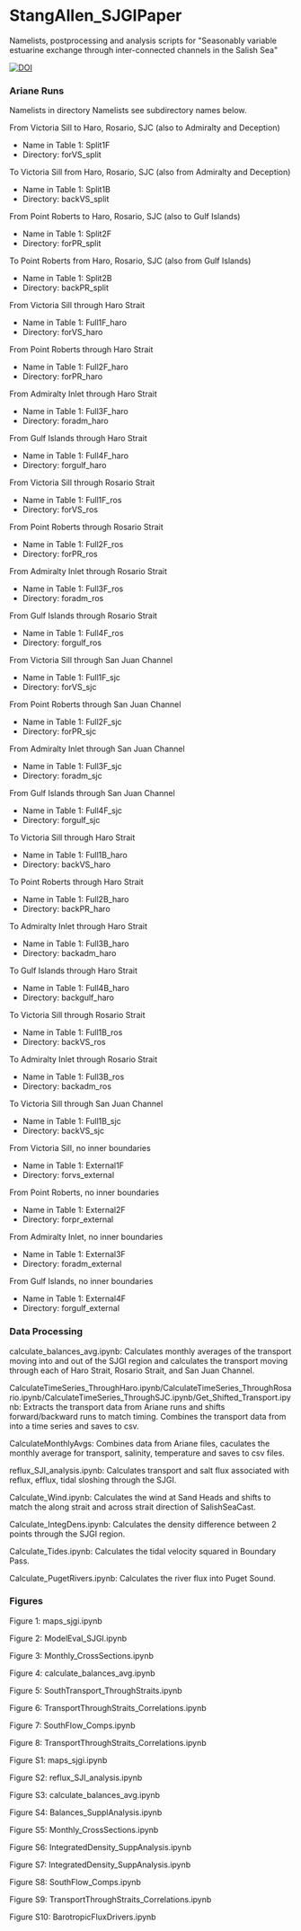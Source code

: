 # StangAllen_SJGIPaper

Namelists, postprocessing and analysis scripts for "Seasonably variable estuarine exchange through inter-connected channels in the Salish Sea" 

[![DOI](https://zenodo.org/badge/889264419.svg)](https://doi.org/10.5281/zenodo.14182582)

### Ariane Runs ###

Namelists in directory Namelists see subdirectory names below.

From Victoria Sill to Haro, Rosario, SJC (also to Admiralty and Deception) 
   - Name in Table 1: Split1F
   - Directory: forVS_split

To Victoria Sill from Haro, Rosario, SJC (also from Admiralty and Deception)
   - Name in Table 1: Split1B
   - Directory: backVS_split

From Point Roberts to Haro, Rosario, SJC (also to Gulf Islands)
   - Name in Table 1: Split2F
   - Directory: forPR_split

To Point Roberts from Haro, Rosario, SJC (also from Gulf Islands)
   - Name in Table 1: Split2B
   - Directory: backPR_split

From Victoria Sill through Haro Strait
   - Name in Table 1: Full1F_haro
   - Directory: forVS_haro

From Point Roberts through Haro Strait
   - Name in Table 1: Full2F_haro
   - Directory: forPR_haro

From Admiralty Inlet through Haro Strait
   - Name in Table 1: Full3F_haro
   - Directory: foradm_haro

From Gulf Islands through Haro Strait
   - Name in Table 1: Full4F_haro
   - Directory: forgulf_haro

From Victoria Sill through Rosario Strait
   - Name in Table 1: Full1F_ros
   - Directory: forVS_ros

From Point Roberts through Rosario Strait
   - Name in Table 1: Full2F_ros
   - Directory: forPR_ros

From Admiralty Inlet through Rosario Strait
   - Name in Table 1: Full3F_ros
   - Directory: foradm_ros

From Gulf Islands through Rosario Strait
   - Name in Table 1: Full4F_ros
   - Directory: forgulf_ros

From Victoria Sill through San Juan Channel
   - Name in Table 1: Full1F_sjc
   - Directory: forVS_sjc

From Point Roberts through San Juan Channel
   - Name in Table 1: Full2F_sjc
   - Directory: forPR_sjc

From Admiralty Inlet through San Juan Channel
   - Name in Table 1: Full3F_sjc
   - Directory: foradm_sjc

From Gulf Islands through San Juan Channel
   - Name in Table 1: Full4F_sjc
   - Directory: forgulf_sjc

To Victoria Sill through Haro Strait
   - Name in Table 1: Full1B_haro
   - Directory: backVS_haro

To Point Roberts through Haro Strait
   - Name in Table 1: Full2B_haro
   - Directory: backPR_haro

To Admiralty Inlet through Haro Strait
   - Name in Table 1: Full3B_haro
   - Directory: backadm_haro

To Gulf Islands through Haro Strait
   - Name in Table 1: Full4B_haro
   - Directory: backgulf_haro

To Victoria Sill through Rosario Strait
   - Name in Table 1: Full1B_ros
   - Directory: backVS_ros

To Admiralty Inlet through Rosario Strait
   - Name in Table 1: Full3B_ros
   - Directory: backadm_ros

To Victoria Sill through San Juan Channel
   - Name in Table 1: Full1B_sjc
   - Directory: backVS_sjc

From Victoria Sill, no inner boundaries
   - Name in Table 1: External1F
   - Directory: forvs_external

From Point Roberts, no inner boundaries
   - Name in Table 1: External2F
   - Directory: forpr_external

From Admiralty Inlet, no inner boundaries
   - Name in Table 1: External3F
   - Directory: foradm_external

From Gulf Islands, no inner boundaries
   - Name in Table 1: External4F
   - Directory: forgulf_external

### Data Processing ###

calculate_balances_avg.ipynb: Calculates monthly averages of the transport moving into and out of the SJGI region and calculates the transport moving through each of Haro Strait, Rosario Strait, and San Juan Channel.

CalculateTimeSeries_ThroughHaro.ipynb/CalculateTimeSeries_ThroughRosario.ipynb/CalculateTimeSeries_ThroughSJC.ipynb/Get_Shifted_Transport.ipynb: Extracts the transport data from Ariane runs and shifts forward/backward runs to match timing. Combines the transport data from into a time series and saves to csv.

CalculateMonthlyAvgs: Combines data from Ariane files, caculates the monthly average for transport, salinity, temperature and saves to csv files.

reflux_SJI_analysis.ipynb: Calculates transport and salt flux associated with reflux, efflux, tidal sloshing through the SJGI.

Calculate_Wind.ipynb: Calculates the wind at Sand Heads and shifts to match the along strait and across strait direction of SalishSeaCast.

Calculate_IntegDens.ipynb: Calculates the density difference between 2 points through the SJGI region.

Calculate_Tides.ipynb: Calculates the tidal velocity squared in Boundary Pass.

Calculate_PugetRivers.ipynb: Calculates the river flux into Puget Sound.

### Figures ###

Figure 1: maps_sjgi.ipynb

Figure 2: ModelEval_SJGI.ipynb

Figure 3: Monthly_CrossSections.ipynb

Figure 4: calculate_balances_avg.ipynb

Figure 5: SouthTransport_ThroughStraits.ipynb

Figure 6: TransportThroughStraits_Correlations.ipynb

Figure 7: SouthFlow_Comps.ipynb

Figure 8: TransportThroughStraits_Correlations.ipynb

Figure S1: maps_sjgi.ipynb

Figure S2: reflux_SJI_analysis.ipynb

Figure S3: calculate_balances_avg.ipynb

Figure S4: Balances_SupplAnalysis.ipynb

Figure S5: Monthly_CrossSections.ipynb

Figure S6: IntegratedDensity_SuppAnalysis.ipynb

Figure S7: IntegratedDensity_SuppAnalysis.ipynb

Figure S8: SouthFlow_Comps.ipynb

Figure S9:  TransportThroughStraits_Correlations.ipynb

Figure S10: BarotropicFluxDrivers.ipynb